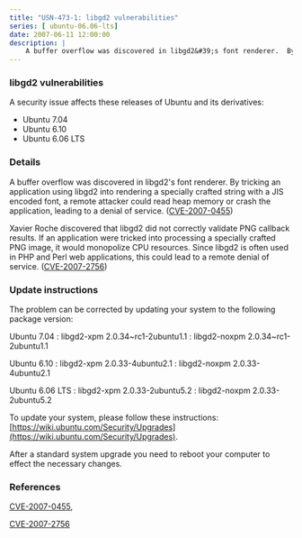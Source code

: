 ```yaml
---
title: "USN-473-1: libgd2 vulnerabilities"
series: [ ubuntu-06.06-lts]
date: 2007-06-11 12:00:00
description: |
    A buffer overflow was discovered in libgd2&#39;s font renderer.  By tricking an application using libgd2 into rendering a specially crafted string with a JIS encoded font, a remote attacker could read heap memory or crash the application, leading to a denial of service. ([CVE-2007-0455](http://people.ubuntu.com/~ubuntu-security/cve/CVE-2007-0455))
--- 
```

 
### libgd2 vulnerabilities

A security issue affects these releases of Ubuntu and its derivatives:

* Ubuntu 7.04
* Ubuntu 6.10
* Ubuntu 6.06 LTS

### Details

A buffer overflow was discovered in libgd2&#39;s font renderer. By tricking an application using libgd2 into rendering a specially crafted string with a JIS encoded font, a remote attacker could read heap memory or crash the application, leading to a denial of service. ([CVE-2007-0455](http://people.ubuntu.com/~ubuntu-security/cve/CVE-2007-0455))

Xavier Roche discovered that libgd2 did not correctly validate PNG callback results. If an application were tricked into processing a specially crafted PNG image, it would monopolize CPU resources. Since libgd2 is often used in PHP and Perl web applications, this could lead to a remote denial of service. ([CVE-2007-2756](http://people.ubuntu.com/~ubuntu-security/cve/CVE-2007-2756))

### Update instructions

The problem can be corrected by updating your system to the following package version:

Ubuntu 7.04
 : libgd2-xpm <span>2.0.34~rc1-2ubuntu1.1</span>
 : libgd2-noxpm <span>2.0.34~rc1-2ubuntu1.1</span>

Ubuntu 6.10
 : libgd2-xpm <span>2.0.33-4ubuntu2.1</span>
 : libgd2-noxpm <span>2.0.33-4ubuntu2.1</span>

Ubuntu 6.06 LTS
 : libgd2-xpm <span>2.0.33-2ubuntu5.2</span>
 : libgd2-noxpm <span>2.0.33-2ubuntu5.2</span>

To update your system, please follow these instructions: [https://wiki.ubuntu.com/Security/Upgrades](https://wiki.ubuntu.com/Security/Upgrades).

After a standard system upgrade you need to reboot your computer to effect the necessary changes.

### References

 [CVE-2007-0455](http://people.ubuntu.com/~ubuntu-security/cve/CVE-2007-0455), 

 [CVE-2007-2756](http://people.ubuntu.com/~ubuntu-security/cve/CVE-2007-2756)
 
